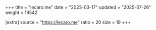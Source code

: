 +++
title = "lecaro.me"
date = "2023-03-17"
updated = "2025-07-26"
weight = 19542

[extra]
source = "https://lecaro.me"
ratio = 20
size = 19
+++
